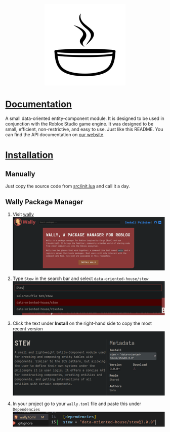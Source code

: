 <div style="width:100%; text-align:center;"><img src=".moonwave/static/SoupWhiteBlack.png" alt="Stew Logo" width="256"/></div>

# [Documentation](https://data-oriented-house.github.io/Stew/)

A small data-oriented entity-component module. It is designed to be used in conjunction with the Roblox Studio game engine. It was designed to be small, efficient, non-restrictive, and easy to use. Just like this README. You can find the API documentation on [our website](https://data-oriented-house.github.io/Stew/).


# [Installation](https://data-oriented-house.github.io/Stew/docs/Installation)

## Manually

Just copy the source code from [src/init.lua](src/init.lua) and call it a day.

## Wally Package Manager

1. Visit [wally](https://wally.run)
![The Wally Website Homepage](.moonwave/static/WallyStep1.png)

2. Type `Stew` in the search bar and select `data-oriented-house/stew`
![Search Results](.moonwave/static/WallyStep2.png)

3. Click the text under **Install** on the right-hand side to copy the most recent version
![Copying Most Recent Version](.moonwave/static/WallyStep3.png)

4. In your project go to your `wally.toml` file and paste this under `Dependencies`
![Pasting Into wally.toml File](.moonwave/static/WallyStep4.png)